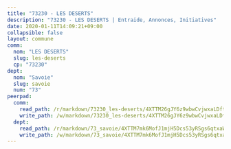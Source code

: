 ```yaml
---
title: "73230 - LES DESERTS"
description: "73230 - LES DESERTS | Entraide, Annonces, Initiatives"
date: 2020-01-11T14:09:21+09:00
collapsible: false
layout: commune
comm:
  nom: "LES DESERTS"
  slug: les-deserts
  cp: "73230"
dept:
  nom: "Savoie"
  slug: savoie
  num: "73"
peerpad:
  comm:
    read_path: /r/markdown/73230_les-deserts/4XTTM26gJY6z9wbwCvjwxaLDftX4emQN7jF7bKoo8kb3yRYnA
    write_path: /w/markdown/73230_les-deserts/4XTTM26gJY6z9wbwCvjwxaLDftX4emQN7jF7bKoo8kb3yRYnA-K3TgTqqEYMVWZrsG2VP51dQ8E2pMRaX4GSDMZ8DqcVPvEbCwW5hUChFddfoCn8WBCAwbY9YwgRrRUSByfNzhscKJ4jbqCUEFDGrVyru8CUT13WsWJss3uRzgMK9rzjKPL8b1ADiv
  dept:
    read_path: /r/markdown/73_savoie/4XTTM7mk6MofJ1mjH5Dcs53yRSgs6qtxaWYjKD54ttqHGEMur
    write_path: /w/markdown/73_savoie/4XTTM7mk6MofJ1mjH5Dcs53yRSgs6qtxaWYjKD54ttqHGEMur-K3TgTorsK1WLw8S2EgnkoX8tJEgZgam6ANhvqrVqNfiz9fX8kbMKu5AF1rqzXyxMRZgoVPrb5EERe3PeBhqF1SBfP5G1PJnvsDUF2LQSxevobpkDM4djQDebTYoo6Yx53thenJpY
---
```


